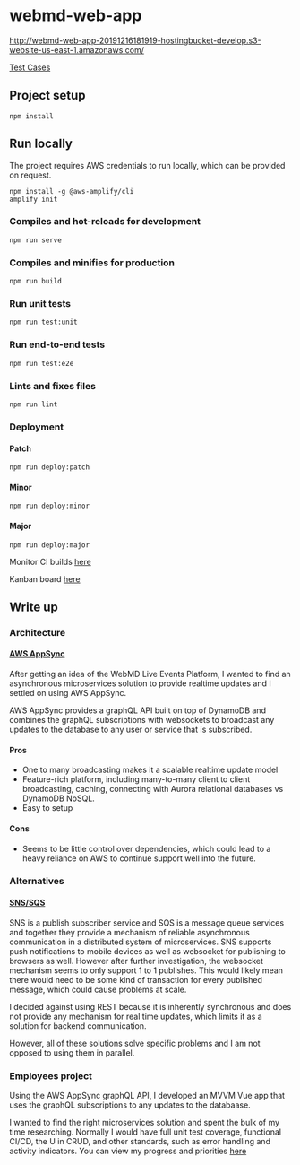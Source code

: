 # webmd-web-app

http://webmd-web-app-20191216181919-hostingbucket-develop.s3-website-us-east-1.amazonaws.com/

[Test Cases](docs/TestCases.md)

## Project setup
```
npm install
```

## Run locally
The project requires AWS credentials to run locally, which can be provided on request.  
```
npm install -g @aws-amplify/cli
amplify init
```


### Compiles and hot-reloads for development
```
npm run serve
```

### Compiles and minifies for production
```
npm run build
```

### Run unit tests
```
npm run test:unit
```

### Run end-to-end tests
```
npm run test:e2e
```

### Lints and fixes files
```
npm run lint
```


### Deployment
#### Patch
```
npm run deploy:patch
```
#### Minor
```
npm run deploy:minor
```
#### Major
```
npm run deploy:major
```

Monitor CI builds [here](https://circleci.com/gh/DNInterview/webmd-web-app)

Kanban board [here](https://kanbanflow.com/board/q3cRbV)


## Write up

### Architecture

#### [AWS AppSync](docs/images/AWSAppSync.png)

After getting an idea of the WebMD Live Events Platform, I wanted to find an asynchronous microservices solution to provide realtime updates and I settled on using AWS AppSync. 

AWS AppSync provides a graphQL API built on top of DynamoDB and combines the graphQL subscriptions with websockets to broadcast any updates to the database to any user or service that is subscribed.

#### Pros
* One to many broadcasting makes it a scalable realtime update model
* Feature-rich platform, including many-to-many client to client broadcasting, caching, connecting with Aurora relational databases vs DynamoDB NoSQL. 
* Easy to setup

#### Cons
* Seems to be little control over dependencies, which could lead to a heavy reliance on AWS to continue support well into the future.

### Alternatives
#### [SNS/SQS](docs/images/AwsSqsSns.png)
SNS is a publish subscriber service and SQS is a message queue services and together they provide a mechanism of reliable asynchronous communication in a distributed system of microservices. SNS supports push notifications to mobile devices as well as websocket for publishing to browsers as well. However after further investigation, the websocket mechanism seems to only support 1 to 1 publishes. This would likely mean there would need to be some kind of transaction for every published message, which could cause problems at scale.

I decided against using REST because it is inherently synchronous and does not provide any mechanism for real time updates, which limits it as a solution for backend communication.

However, all of these solutions solve specific problems and I am not opposed to using them in parallel.   

### Employees project
Using the AWS AppSync graphQL API, I developed an MVVM Vue app that uses the graphQL subscriptions to any updates to the databaase. 

I wanted to find the right microservices solution and spent the bulk of my time researching. Normally I would have full unit test coverage, functional CI/CD, the U in CRUD, and other standards, such as error handling and activity indicators. You can view my progress and priorities [here](https://kanbanflow.com/board/q3cRbV)  


    
